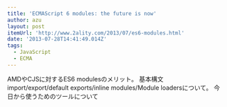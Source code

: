 ```yaml
---
title: 'ECMAScript 6 modules: the future is now'
author: azu
layout: post
itemUrl: 'http://www.2ality.com/2013/07/es6-modules.html'
date: '2013-07-28T14:41:49.014Z'
tags:
  - JavaScript
  - ECMA
---
```

AMDやCJSに対するES6 modulesのメリット。
基本構文 import/export/default exports/inline modules/Module loadersについて。
今日から使うためのツールについて
